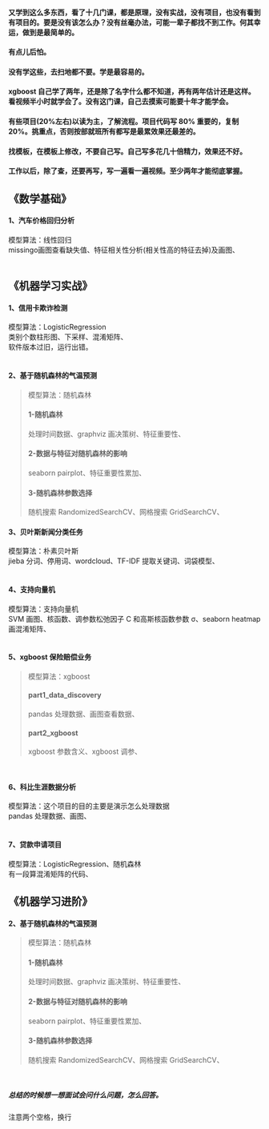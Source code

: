 #### 又学到这么多东西，看了十几门课，都是原理，没有实战，没有项目，也没有看到有项目的。要是没有该怎么办？没有丝毫办法，可能一辈子都找不到工作。何其幸运，做到是最简单的。

#### 有点儿后怕。

#### 没有学这些，去扫地都不要。学是最容易的。

#### xgboost 自己学了两年，还是除了名字什么都不知道，再有两年估计还是这样。看视频半小时就学会了。没有这门课，自己去摸索可能要十年才能学会。

#### 有些项目(20%左右)以读为主，了解流程。项目代码写 80% 重要的，复制 20%。挑重点，否则按部就班所有都写是最累效果还最差的。

#### 找模板，在模板上修改，不要自己写。自己写多花几十倍精力，效果还不好。

#### 工作以后，除了查，还要再写，写一遍看一遍视频。至少两年才能彻底掌握。

## 《数学基础》
#### 1、汽车价格回归分析  
模型算法：线性回归  
missingo画图查看缺失值、特征相关性分析(相关性高的特征去掉)及画图、 
<br>
<br>

## 《机器学习实战》
#### 1、信用卡欺诈检测  
模型算法：LogisticRegression  
类别个数柱形图、下采样、混淆矩阵、  
软件版本过旧，运行出错。
<br>
<br>

#### 2、基于随机森林的气温预测
>模型算法：随机森林 
>
>#### 1-随机森林
>处理时间数据、graphviz 画决策树、特征重要性、 
>
>#### 2-数据与特征对随机森林的影响
>seaborn pairplot、特征重要性累加、
>
>#### 3-随机森林参数选择 
>随机搜索 RandomizedSearchCV、网格搜索 GridSearchCV、

#### 3、贝叶斯新闻分类任务
模型算法：朴素贝叶斯  
jieba 分词、停用词、wordcloud、TF-IDF 提取关键词、词袋模型、
<br>
<br>

#### 4、支持向量机
模型算法：支持向量机  
SVM 画图、核函数、调参数松弛因子 C 和高斯核函数参数 σ、seaborn heatmap 画混淆矩阵、
<br>
<br>

#### 5、xgboost 保险赔偿业务 
>模型算法：xgboost 
> 
>#### part1_data_discovery 
>pandas 处理数据、画图查看数据、
> 
>#### part2_xgboost 
>xgboost 参数含义、xgboost 调参、
<br> 

#### 6、科比生涯数据分析 
模型算法：这个项目的目的主要是演示怎么处理数据  
pandas 处理数据、画图、  
<br>

#### 7、贷款申请项目
模型算法：LogisticRegression、随机森林  
有一段算混淆矩阵的代码、
<br>


## 《机器学习进阶》
#### 2、基于随机森林的气温预测
>模型算法：随机森林 
>
>#### 1-随机森林
>处理时间数据、graphviz 画决策树、特征重要性、 
>
>#### 2-数据与特征对随机森林的影响
>seaborn pairplot、特征重要性累加、
>
>#### 3-随机森林参数选择 
>随机搜索 RandomizedSearchCV、网格搜索 GridSearchCV、  
<br>





##### 总结的时候想一想面试会问什么问题，怎么回答。

注意两个空格，换行
